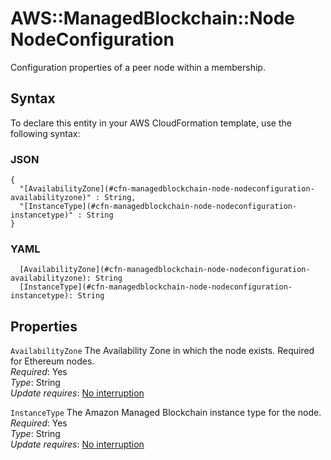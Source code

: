 # AWS::ManagedBlockchain::Node NodeConfiguration<a name="aws-properties-managedblockchain-node-nodeconfiguration"></a>

Configuration properties of a peer node within a membership\.

## Syntax<a name="aws-properties-managedblockchain-node-nodeconfiguration-syntax"></a>

To declare this entity in your AWS CloudFormation template, use the following syntax:

### JSON<a name="aws-properties-managedblockchain-node-nodeconfiguration-syntax.json"></a>

```
{
  "[AvailabilityZone](#cfn-managedblockchain-node-nodeconfiguration-availabilityzone)" : String,
  "[InstanceType](#cfn-managedblockchain-node-nodeconfiguration-instancetype)" : String
}
```

### YAML<a name="aws-properties-managedblockchain-node-nodeconfiguration-syntax.yaml"></a>

```
  [AvailabilityZone](#cfn-managedblockchain-node-nodeconfiguration-availabilityzone): String
  [InstanceType](#cfn-managedblockchain-node-nodeconfiguration-instancetype): String
```

## Properties<a name="aws-properties-managedblockchain-node-nodeconfiguration-properties"></a>

`AvailabilityZone` <a name="cfn-managedblockchain-node-nodeconfiguration-availabilityzone"></a>
The Availability Zone in which the node exists\. Required for Ethereum nodes\.  
_Required_: Yes  
_Type_: String  
_Update requires_: [No interruption](https://docs.aws.amazon.com/AWSCloudFormation/latest/UserGuide/using-cfn-updating-stacks-update-behaviors.html#update-no-interrupt)

`InstanceType` <a name="cfn-managedblockchain-node-nodeconfiguration-instancetype"></a>
The Amazon Managed Blockchain instance type for the node\.  
_Required_: Yes  
_Type_: String  
_Update requires_: [No interruption](https://docs.aws.amazon.com/AWSCloudFormation/latest/UserGuide/using-cfn-updating-stacks-update-behaviors.html#update-no-interrupt)
